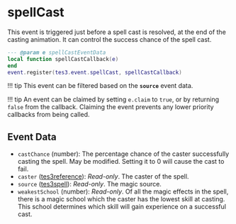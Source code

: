 <!---
	This file is autogenerated. Do not edit this file manually. Your changes will be ignored.
	More information: https://github.com/MWSE/MWSE/tree/master/docs
-->

# spellCast

This event is triggered just before a spell cast is resolved, at the end of the casting animation. It can control the success chance of the spell cast.

```lua
--- @param e spellCastEventData
local function spellCastCallback(e)
end
event.register(tes3.event.spellCast, spellCastCallback)
```

!!! tip
	This event can be filtered based on the **`source`** event data.

!!! tip
	An event can be claimed by setting `e.claim` to `true`, or by returning `false` from the callback. Claiming the event prevents any lower priority callbacks from being called.

## Event Data

* `castChance` (number): The percentage chance of the caster successfully casting the spell. May be modified. Setting it to 0 will cause the cast to fail.
* `caster` ([tes3reference](../../types/tes3reference)): *Read-only*. The caster of the spell.
* `source` ([tes3spell](../../types/tes3spell)): *Read-only*. The magic source.
* `weakestSchool` (number): *Read-only*. Of all the magic effects in the spell, there is a magic school which the caster has the lowest skill at casting. This school determines which skill will gain experience on a successful cast.

